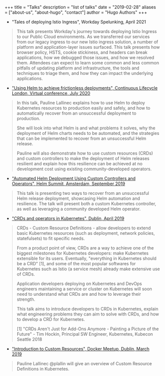 +++
title = "Talks"
description = "list of talks"
date = "2019-02-28"
aliases = ["about-us", "about-hugo", "contact"]
author = "Hugo Authors"
+++

* "Tales of deploying Istio Ingress", Workday Spelunking, April 2021

> This talk presents Workday's journey towards deploying Istio Ingress to our Public Cloud environments. As we transferred our services from our legacy ingress to our new Istio ingress solution, a number of platform and application-layer issues surfaced. This talk presents how browser policy, HSTS, cookie stickiness, and headers can break applications, how we debugged those issues, and how we resolved them. Attendees can expect to learn some common and less common pitfalls of updating platform and infrastructure, the tools and techniques to triage them, and how they can impact the underlying applications.

* ["Using Helm to achieve frictionless deployments", Continuous Lifecycle London, Virtual conference, July 2020](/post/conlifecylelon-2020/)

> In this talk, Pauline Lallinec explains how to use Helm to deploy Kubernetes resources to production easily and safely, and how to automatically recover from an unsuccessful deployment to production.
>
> She will look into what Helm is and what problems it solves, why the deployment of Helm charts needs to be automated, and the strategies that can be implemented to recover from an unsuccessful Helm release.
>
> Pauline will also demonstrate how to use custom resources (CRDs) and custom controllers to make the deployment of Helm releases resilient and explain how this resilience can be achieved at no development cost using existing community-developed operators.

* ["Automated Helm Deployment Using Custom Controllers and Operators", Helm Summit, Amsterdam, September 2019](/post/helm-summit-2019/)

> This talk is presenting two ways to recover from an unsuccessful Helm release deployment, showcasing Helm automation and resilience. The talk will present both a custom Kubernetes controller, as well as leveraging a community developed Helm operator.

* ["CRDs and operators in Kubernetes", Dublin, April 2019](/post/spelunking-2019/)

> CRDs - Custom Resource Definitions - allow developers to extend basic Kubernetes resources (such as deployment, network policies, statefulsets) to fit specific needs.
>
> From a product point of view, CRDs are a way to achieve one of the biggest milestones for Kubernetes developers: make Kubernetes extensible for its users. Eventually, "everything in Kubernetes should be a CRD" [1], and some of the most popular softwares for Kubernetes such as Istio (a service mesh) already make extensive use of CRDs.
>
> Application developers deploying on Kubernetes and DevOps engineers maintaining a service or cluster on Kubernetes will soon need to understand what CRDs are and how to leverage their strength.
>
> This talk aims to introduce developers to CRDs in Kubernetes, explain what engineering problems they can aim to solve with CRDs, and how to develop a CRD for Kubernetes.
>
> [1] "CRDs Aren't Just for Add-Ons Anymore - Painting a Picture of the Future" - Tim Hockin, Principal SW Engineer, Kubernetes, Kubecon Seattle 2018



* ["Introduction to Custom Resources", Docker Meetup, Dublin, March 2019](/post/docker-dublin-2019/)

> Pauline Lallinec @plallin will give an overview of Custom Resource Definitions in Kubernetes.
